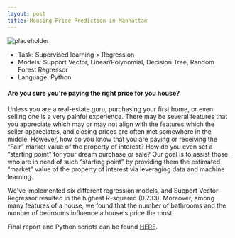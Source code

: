 ```yaml
---
layout: post
title: Housing Price Prediction in Manhattan
---
```


![placeholder](https://sujeongcha.github.io/public/housingPrice.jpg "Photo by Brandon Jacoby on Unsplash")

<div class="message">
  <ul>
    <li> Task: Supervised learning > Regression </li>
    <li> Models: Support Vector, Linear/Polynomial, Decision Tree, Random Forest Regressor </li>
    <li> Language: Python </li> 
  </ul>
</div>

#### Are you sure you're paying the right price for you house?

Unless you are a real-estate guru, purchasing your first home, or even selling one is a very painful experience. There may be several features that you appreciate which may or may not align with the features which the seller appreciates, and closing prices are often met somewhere in the middle. However, how do you know that you are paying or receiving the “Fair” market value of the property of interest? How do you even set a “starting point” for your dream purchase or sale? Our goal is to assist those who are in need of such “starting point” by providing them the estimated “market” value of the property of interest via leveraging data and machine learning.

We've implemented six different regression models, and Support Vector Regressor resulted in the highest R-squared (0.733). Moreover, among many features of a house, we found that the number of bathrooms and the number of bedrooms influence a house's price the most. 

Final report and Python scripts can be found <a href="https://github.com/sujeongcha/RGTM">HERE</a>.
